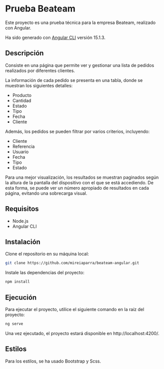 # Prueba Beateam

Este proyecto es una prueba técnica para la empresa Beateam, realizado con Angular.

Ha sido generado con [Angular CLI](https://github.com/angular/angular-cli) versión 15.1.3.

## Descripción
Consiste en una página que permite ver y gestionar una lista de pedidos realizados por diferentes clientes.

La información de cada pedido se presenta en una tabla, donde se muestran los siguientes detalles:

* Producto
* Cantidad
* Estado
* Tipo
* Fecha
* Cliente

Además, los pedidos se pueden filtrar por varios criterios, incluyendo:

* Cliente
* Referencia
* Usuario
* Fecha
* Tipo
* Estado

Para una mejor visualización, los resultados se muestran paginados según la altura de la pantalla del dispositivo con el que se está accediendo. De esta forma, se puede ver un número apropiado de resultados en cada página, evitando una sobrecarga visual.

## Requisitos
* Node.js
* Angular CLI

## Instalación
Clone el repositorio en su máquina local:
```bash
git clone https://github.com/mireiaparra/beateam-angular.git
```

Instale las dependencias del proyecto:
```bash
npm install
```
## Ejecución
Para ejecutar el proyecto, utilice el siguiente comando en la raíz del proyecto:

```bash
ng serve
````

Una vez ejecutado, el proyecto estará disponible en http://localhost:4200/.

## Estilos
Para los estilos, se ha usado Bootstrap y Scss.
